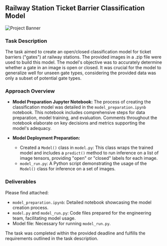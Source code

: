 ## Railway Station Ticket Barrier Classification Model

![Project Banner](https://github.com/GorPiliposyan/subway-ticket-barrier-state-detection/blob/main/banner_img.gif)

### Task Description

The task aimed to create an open/closed classification model for ticket barriers ("gates") at railway stations. The provided images in a .zip file were used to build this model. The model's objective was to accurately determine whether a gate in an image is open or closed. It was crucial for the model to generalize well for unseen gate types, considering the provided data was only a subset of potential gate types.

### Approach Overview

- **Model Preparation Jupyter Notebook:** The process of creating the classification model was detailed in the `model_preparation.ipynb` notebook. This notebook includes comprehensive steps for data preparation, model training, and evaluation. Comments throughout the notebook elaborate on key decisions and metrics supporting the model's adequacy.

- **Model Deployment Preparation:**
  - Created a `Model()` class in `model.py`: This class wraps the trained model and includes a `predict()` method to run inference on a list of image tensors, providing "open" or "closed" labels for each image.
  - `model_run.py`: A Python script demonstrating the usage of the `Model()` class for inference on a set of images.

### Deliverables

Please find attached:
- `model_preparation.ipynb`: Detailed notebook showcasing the model creation process.
- `model.py` and `model_run.py`: Code files prepared for the engineering team, facilitating model usage.
- Model file: Necessary for running `model_run.py`.

The task was completed within the provided deadline and fulfills the requirements outlined in the task description.
